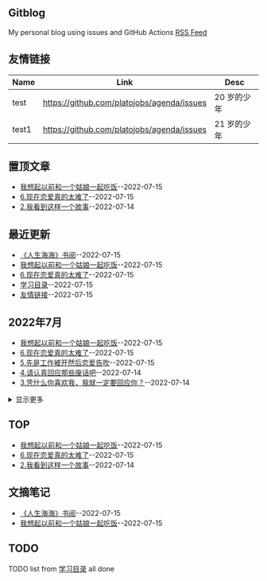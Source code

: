 ## Gitblog
My personal blog using issues and GitHub Actions
[RSS Feed](https://raw.githubusercontent.com/platojobs/agenda/master/feed.xml)
## 友情链接
| Name | Link | Desc | 
 | ---- | ---- | ---- |
| test | https://github.com/platojobs/agenda/issues | 20 岁的少年 |
| test1 | https://github.com/platojobs/agenda/issues | 21 岁的少年 |
## 置顶文章
- [我想起以前和一个姑娘一起吃饭](https://github.com/platojobs/agenda/issues/10)--2022-07-15
- [6.现在恋爱真的太难了](https://github.com/platojobs/agenda/issues/9)--2022-07-15
- [2.我看到这样一个故事](https://github.com/platojobs/agenda/issues/2)--2022-07-14
## 最近更新
- [《人生海海》书阅](https://github.com/platojobs/agenda/issues/11)--2022-07-15
- [我想起以前和一个姑娘一起吃饭](https://github.com/platojobs/agenda/issues/10)--2022-07-15
- [6.现在恋爱真的太难了](https://github.com/platojobs/agenda/issues/9)--2022-07-15
- [学习目录](https://github.com/platojobs/agenda/issues/8)--2022-07-15
- [友情链接](https://github.com/platojobs/agenda/issues/7)--2022-07-15
## 2022年7月
- [我想起以前和一个姑娘一起吃饭](https://github.com/platojobs/agenda/issues/10)--2022-07-15
- [6.现在恋爱真的太难了](https://github.com/platojobs/agenda/issues/9)--2022-07-15
- [5.先是工作被开然后恋爱告吹](https://github.com/platojobs/agenda/issues/5)--2022-07-15
- [4.请认真回应那些废话吧](https://github.com/platojobs/agenda/issues/4)--2022-07-14
- [3.凭什么你喜欢我，我就一定要回应你？](https://github.com/platojobs/agenda/issues/3)--2022-07-14
<details><summary>显示更多</summary>

- [2.我看到这样一个故事](https://github.com/platojobs/agenda/issues/2)--2022-07-14
- [1.github博客](https://github.com/platojobs/agenda/issues/1)--2022-07-14
</details>

## TOP
- [我想起以前和一个姑娘一起吃饭](https://github.com/platojobs/agenda/issues/10)--2022-07-15
- [6.现在恋爱真的太难了](https://github.com/platojobs/agenda/issues/9)--2022-07-15
- [2.我看到这样一个故事](https://github.com/platojobs/agenda/issues/2)--2022-07-14
## 文摘笔记
- [《人生海海》书阅](https://github.com/platojobs/agenda/issues/11)--2022-07-15
- [我想起以前和一个姑娘一起吃饭](https://github.com/platojobs/agenda/issues/10)--2022-07-15
## TODO
TODO list from [学习目录](https://github.com/platojobs/agenda/issues/8) all done

